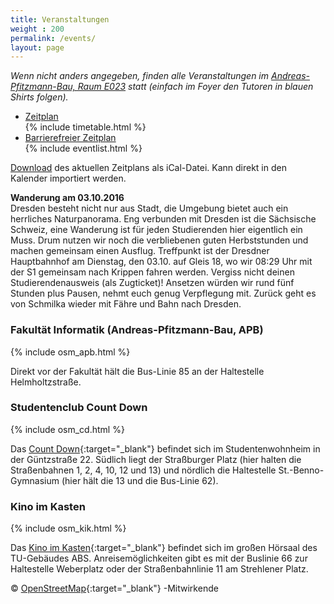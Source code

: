 ```yaml
---
title: Veranstaltungen
weight : 200
permalink: /events/
layout: page
---
```



*Wenn nicht anders angegeben, finden alle Veranstaltungen im [Andreas-Pfitzmann-Bau, Raum E023](https://navigator.tu-dresden.de/etplan/apb/00/raum/542100.2310) statt (einfach im Foyer den Tutoren in blauen Shirts folgen).*


<ul class="accordion" data-accordion="" role="tablist">
  <li class="accordion-navigation">
    <a href="#timetable" role="tab" id="timetable-heading" aria-controls="timetable">Zeitplan</a>
    <div id="timetable" class="content active" role="tabpanel" aria-labelledby="timetable-heading">
			{% include timetable.html %}
    </div>
  </li>
  <li class="accordion-navigation">
    <a href="#barrierfree" role="tab" id="barrierfree-heading" aria-controls="barrierfree">Barrierefreier Zeitplan</a>
    <div id="barrierfree" class="content" role="tabpanel" aria-labelledby="barrierfree-heading">
   		{% include eventlist.html %}
    </div>
  </li>
</ul>

[Download](/2017/ESE.ics) des aktuellen Zeitplans als iCal-Datei. Kann direkt in den Kalender importiert werden.

**Wanderung am 03.10.2016**<br/>
Dresden besteht nicht nur aus Stadt, die Umgebung bietet auch ein herrliches Naturpanorama. Eng verbunden mit Dresden ist die Sächsische Schweiz, eine Wanderung ist für jeden Studierenden hier eigentlich ein Muss. Drum nutzen wir noch die verbliebenen guten Herbststunden und machen gemeinsam einen Ausflug. Treffpunkt ist der Dresdner Hauptbahnhof am Dienstag, den 03.10. auf Gleis 18, wo wir 08:29 Uhr mit der S1 gemeinsam nach Krippen fahren werden. Vergiss nicht deinen Studierendenausweis (als Zugticket)! Ansetzen würden wir rund fünf Stunden plus Pausen, nehmt euch genug Verpflegung mit. Zurück geht es von Schmilka wieder mit Fähre und Bahn nach Dresden.



### Fakultät Informatik (Andreas-Pfitzmann-Bau, APB)

{% include osm_apb.html %}

Direkt vor der Fakultät hält die Bus-Linie 85 an der Haltestelle Helmholtzstraße.

### Studentenclub Count Down

{% include osm_cd.html %}

Das [Count Down](http://countdown-dresden.de/){:target="_blank"} befindet sich im Studentenwohnheim in der Güntzstraße 22. Südlich liegt der Straßburger Platz (hier halten die Straßenbahnen 1, 2, 4, 10, 12 und 13) und nördlich die Haltestelle St.-Benno-Gymnasium (hier hält die 13 und die Bus-Linie 62).

### Kino im Kasten

{% include osm_kik.html %}

Das [Kino im Kasten](https://www.kino-im-kasten.de/){:target="_blank"}  befindet sich im großen Hörsaal des TU-Gebäudes ABS. Anreisemöglichkeiten gibt es mit der Buslinie 66 zur Haltestelle Weberplatz oder der Straßenbahnlinie 11 am Strehlener Platz.

© [OpenStreetMap](https://www.openstreetmap.org/copyright/de){:target="_blank"} -Mitwirkende
